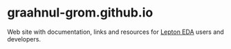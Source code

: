 graahnul-grom.github.io
=======================

Web site with documentation, links and resources for
[Lepton EDA](https://github.com/lepton-eda/lepton-eda) users and developers.

